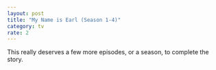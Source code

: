 ```yaml
---
layout: post
title: "My Name is Earl (Season 1-4)"
category: tv
rate: 2
---
```


This really deserves a few more episodes, or a season, to complete the story.